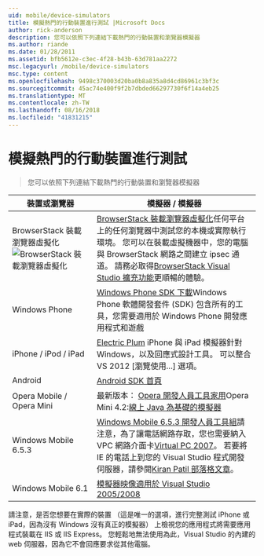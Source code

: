 ```yaml
---
uid: mobile/device-simulators
title: 模擬熱門的行動裝置進行測試 |Microsoft Docs
author: rick-anderson
description: 您可以依照下列連結下載熱門的行動裝置和瀏覽器模擬器
ms.author: riande
ms.date: 01/28/2011
ms.assetid: bfb5612e-c3ec-4f28-b43b-63d781aa2272
msc.legacyurl: /mobile/device-simulators
msc.type: content
ms.openlocfilehash: 9498c370003d20ba0b8a835a8d4cd86961c3bf3c
ms.sourcegitcommit: 45ac74e400f9f2b7dbded66297730f6f14a4eb25
ms.translationtype: MT
ms.contentlocale: zh-TW
ms.lasthandoff: 08/16/2018
ms.locfileid: "41831215"
---
```

<a name="simulate-popular-mobile-devices-for-testing"></a>模擬熱門的行動裝置進行測試
====================
> 您可以依照下列連結下載熱門的行動裝置和瀏覽器模擬器


| 裝置或瀏覽器 | 模擬器 / 模擬器 |
| --- | --- |
| BrowserStack 裝載瀏覽器虛擬化 ![BrowserStack 裝載瀏覽器虛擬化](device-simulators/_static/image1.png) | [BrowserStack 裝載瀏覽器虛擬化](http://browserstack.com)任何平台上的任何瀏覽器中測試您的本機或實際執行環境。 您可以在裝載虛擬機器中，您的電腦與 BrowserStack 網路之間建立 ipsec 通道。 請務必取得[BrowserStack Visual Studio 擴充功能](https://visualstudiogallery.msdn.microsoft.com/2dfa32b1-3c47-439d-b1c5-9e28be18b81c)更順暢的體驗。 |
| Windows Phone | [Windows Phone SDK 下載](https://dev.windowsphone.com/downloadsdk)Windows Phone 軟體開發套件 (SDK) 包含所有的工具，您需要適用於 Windows Phone 開發應用程式和遊戲 |
| iPhone / iPod / iPad | [Electric Plum](http://www.electricplum.com/studio.aspx) iPhone 與 iPad 模擬器針對 Windows，以及回應式設計工具。 可以整合 VS 2012 [瀏覽使用...] 選項。 |
| Android | [Android SDK 首頁](https://developer.android.com/sdk) |
| Opera Mobile / Opera Mini | 最新版本： [Opera 開發人員工具家用](http://www.opera.com/developer/tools/)Opera Mini 4.2:[線上 Java 為基礎的模擬器](http://www.opera.com/mobile/demo/?ver=4) |
| Windows Mobile 6.5.3 | [Windows Mobile 6.5.3 開發人員工具組](https://www.microsoft.com/downloads/en/details.aspx?FamilyID=c0213f68-2e01-4e5c-a8b2-35e081dcf1ca&amp;displaylang=en)請注意，為了讓電話網路存取，您也需要納入 VPC 網路介面卡[Virtual PC 2007](https://www.microsoft.com/downloads/en/details.aspx?FamilyID=04d26402-3199-48a3-afa2-2dc0b40a73b6&amp;DisplayLang=en)。 若要將 IE 的電話上到您的 Visual Studio 程式開發伺服器，請參閱[Kiran Patil 部落格文章](http://kiranpatils.wordpress.com/2009/11/19/access-internetlocal-website-from-your-windows-mobile-device-emulators/)。 |
| Windows Mobile 6.1 | [模擬器映像適用於 Visual Studio 2005/2008](https://www.microsoft.com/downloads/en/details.aspx?FamilyID=3d6f581e-c093-4b15-ab0c-a2ce5bffdb47) |

請注意，是否您想要在實際的裝置 （這是唯一的選項，進行完整測試 iPhone 或 iPad，因為沒有 Windows 沒有真正的模擬器） 上檢視您的應用程式將需要應用程式裝載在 IIS 或 IIS Express。 您輕鬆地無法使用為此，Visual Studio 的內建的 web 伺服器，因為它不會回應要求從其他電腦。
